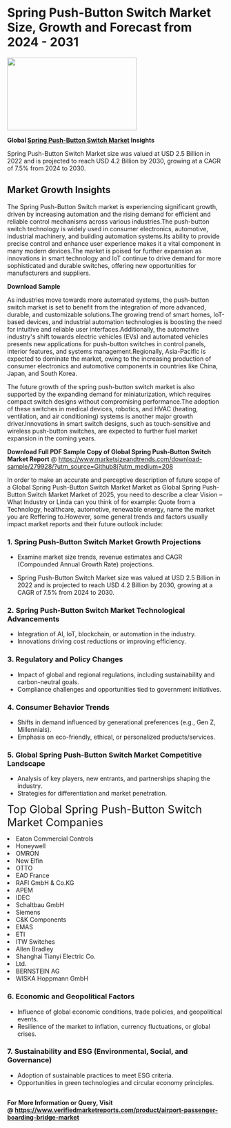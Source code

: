 <H1>Spring Push-Button Switch Market Size, Growth and Forecast from 2024 - 2031</H1><img class="aligncenter size-medium wp-image-584254" src="https://thirdeyenews.in/wp-content/uploads/2024/09/Global-Market-Research-300x168.jpeg" alt="" width="300" height="168" /><p><strong>Global&nbsp;<a href="https://www.marketsizeandtrends.com/download-sample/279928/?utm_source=Github8j?utm_medium=208">Spring Push-Button Switch Market</a> Insights</strong></p><p>Spring Push-Button Switch Market size was valued at USD 2.5 Billion in 2022 and is projected to reach USD 4.2 Billion by 2030, growing at a CAGR of 7.5% from 2024 to 2030.</p><p><h2>Market Growth Insights</h2> <p>The Spring Push-Button Switch market is experiencing significant growth, driven by increasing automation and the rising demand for efficient and reliable control mechanisms across various industries.The push-button switch technology is widely used in consumer electronics, automotive, industrial machinery, and building automation systems.Its ability to provide precise control and enhance user experience makes it a vital component in many modern devices.The market is poised for further expansion as innovations in smart technology and IoT continue to drive demand for more sophisticated and durable switches, offering new opportunities for manufacturers and suppliers.</p> <p><strong>Download Sample</strong></p> <p>As industries move towards more automated systems, the push-button switch market is set to benefit from the integration of more advanced, durable, and customizable solutions.The growing trend of smart homes, IoT-based devices, and industrial automation technologies is boosting the need for intuitive and reliable user interfaces.Additionally, the automotive industry's shift towards electric vehicles (EVs) and automated vehicles presents new applications for push-button switches in control panels, interior features, and systems management.Regionally, Asia-Pacific is expected to dominate the market, owing to the increasing production of consumer electronics and automotive components in countries like China, Japan, and South Korea.</p> <p>The future growth of the spring push-button switch market is also supported by the expanding demand for miniaturization, which requires compact switch designs without compromising performance.The adoption of these switches in medical devices, robotics, and HVAC (heating, ventilation, and air conditioning) systems is another major growth driver.Innovations in smart switch designs, such as touch-sensitive and wireless push-button switches, are expected to further fuel market expansion in the coming years.</p> <p><span class=""><strong>Download Full PDF Sample Copy of Global Spring Push-Button Switch Market Report</strong> @ <a href="https://www.marketsizeandtrends.com/download-sample/279928/?utm_source=Github8j?utm_medium=208" target="_blank">https://www.marketsizeandtrends.com/download-sample/279928/?utm_source=Github8j?utm_medium=208</a></span></p><p>In order to make an accurate and perceptive description of future scope of a Global&nbsp;Spring Push-Button Switch Market Market as Global&nbsp;Spring Push-Button Switch Market Market of 2025, you need to describe a clear Vision &ndash; What Industry or Linda can you think of for example: Quote from a Technology, healthcare, automotive, renewable energy, name the market you are Reffering to.However, some general trends and factors usually impact market reports and their future outlook include:</p><h3>1.&nbsp;<strong>Spring Push-Button Switch Market Growth Projections</strong></h3><ul><li>Examine market size trends, revenue estimates and CAGR (Compounded Annual Growth Rate) projections.</li><li><p>Spring Push-Button Switch Market size was valued at USD 2.5 Billion in 2022 and is projected to reach USD 4.2 Billion by 2030, growing at a CAGR of 7.5% from 2024 to 2030.</p></li></ul><h3>2.&nbsp;<strong>Spring Push-Button Switch Market Technological Advancements</strong></h3><ul><li>Integration of AI, IoT, blockchain, or automation in the industry.</li><li>Innovations driving cost reductions or improving efficiency.</li></ul><h3>3.&nbsp;<strong>Regulatory and Policy Changes</strong></h3><ul><li>Impact of global and regional regulations, including sustainability and carbon-neutral goals.</li><li>Compliance challenges and opportunities tied to government initiatives.</li></ul><h3>4.&nbsp;<strong>Consumer Behavior Trends</strong></h3><ul><li>Shifts in demand influenced by generational preferences (e.g., Gen Z, Millennials).</li><li>Emphasis on eco-friendly, ethical, or personalized products/services.</li></ul><h3>5.&nbsp;<strong>Global Spring Push-Button Switch Market Competitive Landscape</strong></h3><ul><li>Analysis of key players, new entrants, and partnerships shaping the industry.</li><li>Strategies for differentiation and market penetration.</li></ul><p data-pm-slice="1 1 []"><span style="color: inherit; font-family: inherit; font-size: 25px;">Top Global Spring Push-Button Switch Market Companies</span></p><div class="" data-test-id=""><p><li>Eaton Commercial Controls</li><li> Honeywell</li><li> OMRON</li><li> New Elfin</li><li> OTTO</li><li> EAO France</li><li> RAFI GmbH & Co.KG</li><li> APEM</li><li> IDEC</li><li> Schaltbau GmbH</li><li> Siemens</li><li> C&K Components</li><li> EMAS</li><li> ETI</li><li> ITW Switches</li><li> Allen Bradley</li><li> Shanghai Tianyi Electric Co.</li><li> Ltd.</li><li> BERNSTEIN AG</li><li> WISKA Hoppmann GmbH</li></p></div><h3>6.&nbsp;<strong>Economic and Geopolitical Factors</strong></h3><ul><li>Influence of global economic conditions, trade policies, and geopolitical events.</li><li>Resilience of the market to inflation, currency fluctuations, or global crises.</li></ul><h3>7.&nbsp;<strong>Sustainability and ESG (Environmental, Social, and Governance)</strong></h3><ul><li>Adoption of sustainable practices to meet ESG criteria.</li><li>Opportunities in green technologies and circular economy principles.</li></ul><h2><strong style="font-size: 14px;">For More Information or Query, Visit @&nbsp;</strong><a style="background-color: #ffffff; font-size: 14px;" href="https://www.marketsizeandtrends.com/report/spring-push-button-switch-market/" target="_blank">https://www.verifiedmarketreports.com/product/airport-passenger-boarding-bridge-market</a></h2>